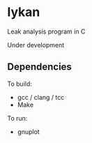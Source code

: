 # lykan
Leak analysis program in C

Under development

## Dependencies
To build:
* gcc / clang / tcc
* Make

To run:
* gnuplot
